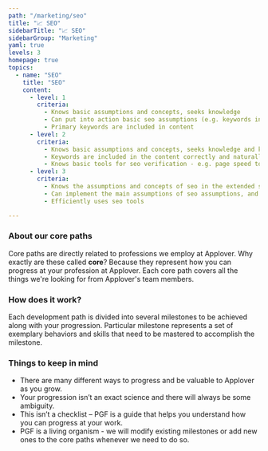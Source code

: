 ```yaml
---
path: "/marketing/seo"
title: "📈 SEO"
sidebarTitle: "📈 SEO"
sidebarGroup: "Marketing"
yaml: true
levels: 3
homepage: true
topics:
  - name: "SEO"
    title: "SEO"
    content:
      - level: 1
        criteria:
          - Knows basic assumptions and concepts, seeks knowledge
          - Can put into action basic seo assumptions (e.g. keywords in texts), asks and clarifies doesn't know how to do something
          - Primary keywords are included in content
      - level: 2
        criteria:
          - Knows basic assumptions and concepts, seeks knowledge and knows where to find it
          - Keywords are included in the content correctly and naturally; according to the title, h2, h3
          - Knows basic tools for seo verification - e.g. page speed tools
      - level: 3
        criteria:
          - Knows the assumptions and concepts of seo in the extended scope, can independently implement them, seeks knowledge and knows where to find it and pass it on to others
          - Can implement the main assumptions of seo assumptions, and performs it efficiently with the help of tools (meta title on the page, keywords, alt descriptions in graphics)
          - Efficiently uses seo tools

---
```

### About our core paths
Core paths are directly related to professions we employ at Applover. Why exactly are these called **core**? Because they represent how you can progress at your profession at Applover. Each core path covers all the things we're looking for from Applover's team members.

### How does it work?
Each development path is divided into several milestones to be achieved along with your progression. Particular milestone represents a set of exemplary behaviors and skills that need to be mastered to accomplish the milestone.

### Things to keep in mind
- There are many different ways to progress and be valuable to Applover as you grow.
- Your progression isn’t an exact science and there will always be some ambiguity.
- This isn’t a checklist – PGF is a guide that helps you understand how you can progress at your work.
- PGF is a living organism - we will modify existing milestones or add new ones to the core paths whenever we need to do so.
